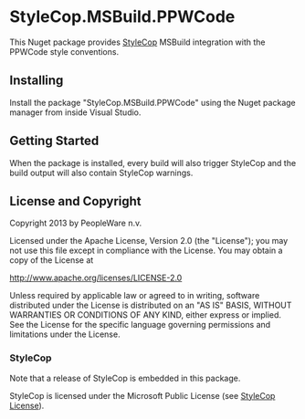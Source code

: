 # StyleCop.MSBuild.PPWCode

This Nuget package provides [StyleCop] MSBuild integration with the PPWCode style conventions.


## Installing

Install the package "StyleCop.MSBuild.PPWCode" using the Nuget package manager from inside Visual Studio.


## Getting Started

When the package is installed, every build will also trigger StyleCop and the build output will also contain StyleCop warnings.


## License and Copyright

Copyright 2013 by PeopleWare n.v.

Licensed under the Apache License, Version 2.0 (the "License");
you may not use this file except in compliance with the License.
You may obtain a copy of the License at

http://www.apache.org/licenses/LICENSE-2.0

Unless required by applicable law or agreed to in writing, software
distributed under the License is distributed on an "AS IS" BASIS,
WITHOUT WARRANTIES OR CONDITIONS OF ANY KIND, either express or implied.
See the License for the specific language governing permissions and
limitations under the License.


### StyleCop

Note that a release of StyleCop is embedded in this package.

StyleCop is licensed under the Microsoft Public License (see [StyleCop License]).

[StyleCop]: http://stylecop.codeplex.com/
[StyleCop License]: http://stylecop.codeplex.com/license